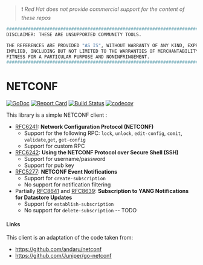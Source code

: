 > :heavy_exclamation_mark: *Red Hat does not provide commercial support for the content of these repos*

```bash
#############################################################################
DISCLAIMER: THESE ARE UNSUPPORTED COMMUNITY TOOLS.

THE REFERENCES ARE PROVIDED "AS IS", WITHOUT WARRANTY OF ANY KIND, EXPRESS OR
IMPLIED, INCLUDING BUT NOT LIMITED TO THE WARRANTIES OF MERCHANTABILITY,
FITNESS FOR A PARTICULAR PURPOSE AND NONINFRINGEMENT.
#############################################################################
```

# NETCONF

[![GoDoc](https://godoc.org/github.com/openshift-telco/go-netconf-client?status.svg)](https://godoc.org/github.com/openshift-telco/go-netconf-client)
[![Report Card](https://goreportcard.com/badge/github.com/openshift-telco/go-netconf-client)](https://goreportcard.com/report/github.com/openshift-telco/go-netconf-client)
[![Build Status](https://travis-ci.org/openshift-telco/go-netconf-client.png)](https://travis-ci.org/openshift-telco/go-netconf-client)
[![codecov](https://codecov.io/gh/openshift-telco/go-netconf-client/branch/main/graph/badge.svg)](https://codecov.io/gh/openshift-telco/go-netconf-client)

This library is a simple NETCONF client :
- [RFC6241](http://tools.ietf.org/html/rfc6241): **Network Configuration Protocol (NETCONF)** 
    - Support for the following RPC: `lock`, `unlock`, `edit-config`, `comit`, `validate`,`get`, `get-config`
    - Support for custom RPC
- [RFC6242](http://tools.ietf.org/html/rfc6242): **Using the NETCONF Protocol over Secure Shell (SSH)**
    - Support for username/password
    - Support for pub key
- [RFC5277](https://datatracker.ietf.org/doc/html/rfc5277): **NETCONF Event Notifications**
    - Support for `create-subscription`
    - No support for notification filtering
- Partially [RFC8641](https://datatracker.ietf.org/doc/html/rfc8641) and [RFC8639](https://datatracker.ietf.org/doc/html/rfc8639): **Subscription to YANG Notifications for Datastore Updates**
    - Support for `establish-subscription`
    - No support for `delete-subscription` -- TODO

#### Links
This client is an adaptation of the code taken from:
- https://github.com/andaru/netconf
- https://github.com/Juniper/go-netconf